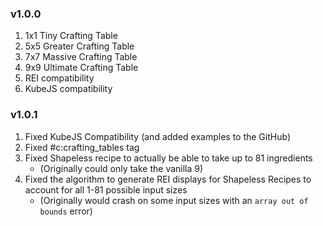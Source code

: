 ### v1.0.0
1. 1x1 Tiny Crafting Table
2. 5x5 Greater Crafting Table
3. 7x7 Massive Crafting Table
4. 9x9 Ultimate Crafting Table
5. REI compatibility
6. KubeJS compatibility

### v1.0.1
1. Fixed KubeJS Compatibility (and added examples to the GitHub)
2. Fixed #c:crafting_tables tag
3. Fixed Shapeless recipe to actually be able to take up to 81 ingredients
    * (Originally could only take the vanilla 9)
4. Fixed the algorithm to generate REI displays for Shapeless Recipes to account for all 1-81 possible input sizes
    * (Originally would crash on some input sizes with an `array out of bounds` error)